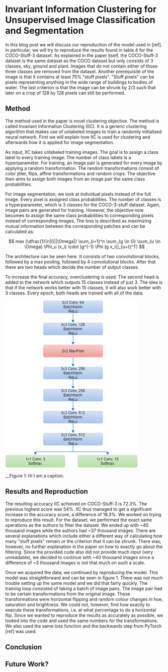 
# Invariant Information Clustering for Unsupervised Image Classification and Segmentation

In this blog post we will discuss our reproduction of the model used in [ref]. In particular, we will try to reproduce the
results found in table 4 for the COCO-Stuff-3 dataset. As explained in the paper itself, the COCO-Stuff-3 dataset is the same
dataset as the COCO dataset but only consists of 3 classes, sky, ground and plant. Images that do not contain either of those three
classes are removed from the dataset. Another prerequisite of the image is that it contains at least 75% "stuff pixels".
"Stuff pixels" can be pixels representing anything in the wide range of buildings to bodies of water.
The last criterion is that the image can be shrunk by 2/3 such that later on a crop of 128 by 128 pixels can still be
performed.

## Method

The method used in the paper is novel clustering objective. The method is called Invariant Information Clustering (IIC).
It is a generic clustering algorithm that makes use of unlabeled images to train a randomly initialised neural network.
First we will explain how IIC is used for clustering and afterwards how it is applied for image segmentation.

As input, IIC takes unlabeled training images. The goal is to assign a class label to every training image. The number 
of class labels is a hyperparameter. For training, an image pair is generated for every image by applying a random transformation.
The random transformations consist of color jitter, flips, affine transformations and random crops. The objective then aims to
assign both images from an image pair the same class probabilities.

For image segmentation, we look at individual pixels instead of the full image. Every pixel is assigned class probabilities.
The number of classes is a hyperparameter, which is 3 classes for the COCO-3-stuff dataset. Again, image pairs are generated for training. 
However, the objective now becomes to assign the same class probabilities to corresponding pixels instead of corresponding images. 
The loss is described as maximizing mutual information between the corresponding patches and can be calculated as:

$$
max (\dfrac{1}{n|G||\Omega|} \sum_{i=1}^n \sum_{g \in G} \sum_{u \in \Omega} \Phi_u (x_i) \cdot [g^{-1} \Phi (g x_i)]_{u+t}^T)
$$

The architecture can be seen here. It consists of two convolutional blocks, followed by a max pooling, followed by 4 convolutional blocks.
After that there are two heads which decide the number of output classes. 

To increase the final accuracy, overclustering is used. The second head is added to the network which outputs 15 classes instead of just 3.
The idea is that if the network works better with 15 classes, it will also work better with 3 classes. Every epoch, both heads are trained with all of the data.


![Network architecture](imgs/netarch.png)

__Figure 1: Hi I am a caption.

## Results and Reproduction

The resulting accuracy IIC achieved on COCO-Stuff-3 is 72.3%. The previous highest score was 54%. IIC thus managed to get a
significant increase in the accuracy score, a difference of 18.3%. We worked on trying to reproduce this result. For the dataset,
we performed the exact same operations as the authors to filter the dataset. We ended up with ~40 thousand images while the
authors had ~37 thousand images. There are several explanations which include either a different way of calculating how many
"stuff pixels" remain or the criterion that it can be shrunk. There was, however, no further explanation in the paper on how to
exactly go about the filtering. Since the provided code also did not provide much input (very unreadable), we decided to continue
with ~40 thousand images since a difference of ~3 thousand images is not that much on such a scale.

Once we acquired the data, we continued by reproducing the model. This model was straightforward and can be seen in figure 1.
There was not much trouble setting up the same model and we did that fairly quickly. The training loop consisted of taking a
batch of image pairs. The image pair had to be certain transformations from the original image. These transformations were
horizontal flipping and random colour changes in hue, saturation and brightness. We could not, however, find
how exactly to execute these transformations, i.e. at what percentage to do a horizontal flip.
Since we wanted to reproduce the results as accurately as possible, we looked into the code and used the same numbers for
the transformations. We also used the same loss function and the backwards step from PyTorch [ref] was used.


## Conclusion

## Future Work?

